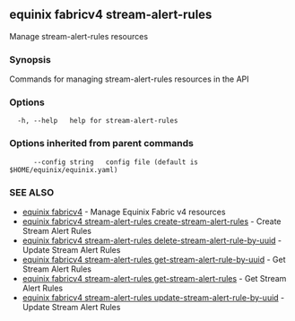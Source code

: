## equinix fabricv4 stream-alert-rules

Manage stream-alert-rules resources

### Synopsis

Commands for managing stream-alert-rules resources in the API

### Options

```
  -h, --help   help for stream-alert-rules
```

### Options inherited from parent commands

```
      --config string   config file (default is $HOME/equinix/equinix.yaml)
```

### SEE ALSO

* [equinix fabricv4](equinix_fabricv4.md)	 - Manage Equinix Fabric v4 resources
* [equinix fabricv4 stream-alert-rules create-stream-alert-rules](equinix_fabricv4_stream-alert-rules_create-stream-alert-rules.md)	 - Create Stream Alert Rules
* [equinix fabricv4 stream-alert-rules delete-stream-alert-rule-by-uuid](equinix_fabricv4_stream-alert-rules_delete-stream-alert-rule-by-uuid.md)	 - Update Stream Alert Rules
* [equinix fabricv4 stream-alert-rules get-stream-alert-rule-by-uuid](equinix_fabricv4_stream-alert-rules_get-stream-alert-rule-by-uuid.md)	 - Get Stream Alert Rules
* [equinix fabricv4 stream-alert-rules get-stream-alert-rules](equinix_fabricv4_stream-alert-rules_get-stream-alert-rules.md)	 - Get Stream Alert Rules
* [equinix fabricv4 stream-alert-rules update-stream-alert-rule-by-uuid](equinix_fabricv4_stream-alert-rules_update-stream-alert-rule-by-uuid.md)	 - Update Stream Alert Rules


